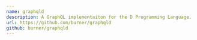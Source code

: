 ```yaml
---
name: graphqld
description: A GraphQL implementaiton for the D Programming Language.
url: https://github.com/burner/graphqld
github: burner/graphqld
---
```

